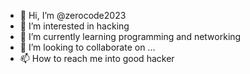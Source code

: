 - 👋 Hi, I’m @zerocode2023
- 👀 I’m interested in hacking
- 🌱 I’m currently learning programming and networking
- 💞️ I’m looking to collaborate on ...
- 📫 How to reach me into good hacker

<!---
zerocode2023/zerocode2023 is a ✨ special ✨ repository because its `README.md` (this file) appears on your GitHub profile.
You can click the Preview link to take a look at your changes.
--->

